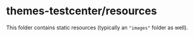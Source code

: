 # themes-testcenter/resources

This folder contains static resources (typically an `"images"` folder as well).
